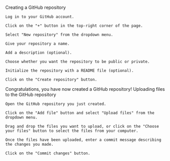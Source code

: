 Creating a GitHub repository

    Log in to your GitHub account.

    Click on the "+" button in the top-right corner of the page.

    Select "New repository" from the dropdown menu.

    Give your repository a name.

    Add a description (optional).

    Choose whether you want the repository to be public or private.

    Initialize the repository with a README file (optional).

    Click on the "Create repository" button.

Congratulations, you have now created a GitHub repository!
Uploading files to the GitHub repository

    Open the GitHub repository you just created.

    Click on the "Add file" button and select "Upload files" from the dropdown menu.

    Drag and drop the files you want to upload, or click on the "Choose your files" button to select the files from your computer.

    Once the files have been uploaded, enter a commit message describing the changes you made.

    Click on the "Commit changes" button.
